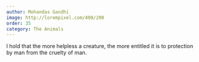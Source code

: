```yaml
---
author: Mohandas Gandhi
image: http://lorempixel.com/400/200
order: 35
category: The Animals
---
```


I hold that the more helpless a creature, the more entitled it is to protection by man from the cruelty of man.
